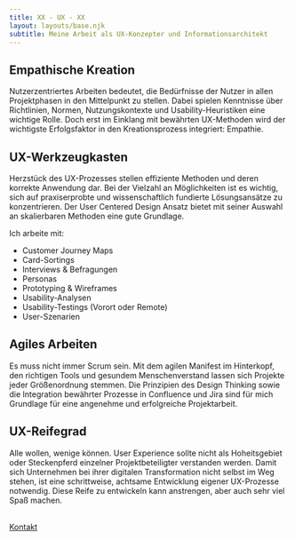 ```yaml
---
title: XX - UX - XX
layout: layouts/base.njk
subtitle: Meine Arbeit als UX-Konzepter und Informationsarchitekt
---
```

## Empathische Kreation

Nutzerzentriertes Arbeiten bedeutet, die Bedürfnisse der Nutzer in allen Projektphasen in den Mittelpunkt zu stellen. Dabei spielen Kenntnisse über Richtlinien, Normen, Nutzungskontexte und Usability-Heuristiken eine wichtige Rolle. Doch erst im Einklang mit bewährten UX-Methoden wird der wichtigste Erfolgsfaktor in den Kreationsprozess integriert: Empathie.

## UX-Werkzeugkasten

Herzstück des UX-Prozesses stellen effiziente Methoden und deren korrekte Anwendung dar. Bei der Vielzahl an Möglichkeiten ist es wichtig, sich auf praxiserprobte und wissenschaftlich fundierte Lösungsansätze zu konzentrieren. Der User Centered Design Ansatz bietet mit seiner Auswahl an skalierbaren Methoden eine gute Grundlage.

Ich arbeite mit:

- Customer Journey Maps
- Card-Sortings
- Interviews & Befragungen
- Personas
- Prototyping & Wireframes
- Usability-Analysen
- Usability-Testings (Vorort oder Remote)
- User-Szenarien

## Agiles Arbeiten

Es muss nicht immer Scrum sein. Mit dem agilen Manifest im Hinterkopf, den richtigen Tools und gesundem Menschenverstand lassen sich Projekte jeder Größenordnung stemmen. Die Prinzipien des Design Thinking sowie die Integration bewährter Prozesse in Confluence und Jira sind für mich Grundlage für eine angenehme und erfolgreiche Projektarbeit.

## UX-Reifegrad

Alle wollen, wenige können. User Experience sollte nicht als Hoheitsgebiet oder Steckenpferd einzelner Projektbeteiligter verstanden werden. Damit sich Unternehmen bei ihrer digitalen Transformation nicht selbst im Weg stehen, ist eine schrittweise, achtsame Entwicklung eigener UX-Prozesse notwendig. Diese Reife zu entwickeln kann anstrengen, aber auch sehr viel Spaß machen.

<br>
<a href="mailto:mail@christian-fox.de" class="myButton">Kontakt</a>
